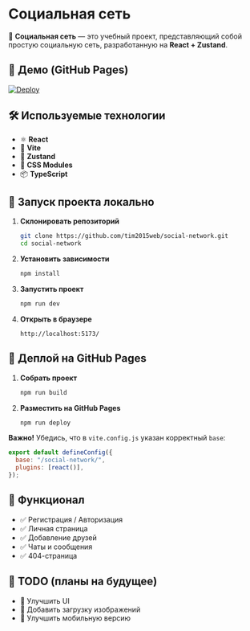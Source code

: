 # Социальная сеть

🚀 **Социальная сеть** — это учебный проект, представляющий собой простую социальную сеть, разработанную на **React + Zustand**.  

## 🔗 Демо (GitHub Pages)
[![Deploy](https://img.shields.io/badge/GitHub_Pages-Live-blue?style=flat-square)](https://tim2015web.github.io/social-network/)

## 🛠 Используемые технологии
- ⚛️ **React**
- 🚀 **Vite**
- 🔄 **Zustand**
- 💅 **CSS Modules**
- 📦 **TypeScript**

## 📂 Запуск проекта локально

1. **Склонировать репозиторий**  
   ```sh
   git clone https://github.com/tim2015web/social-network.git
   cd social-network
   ```

2. **Установить зависимости**  
   ```sh
   npm install
   ```

3. **Запустить проект**  
   ```sh
   npm run dev
   ```

4. **Открыть в браузере**  
   ```
   http://localhost:5173/
   ```

## 🚀 Деплой на GitHub Pages

1. **Собрать проект**  
   ```sh
   npm run build
   ```

2. **Разместить на GitHub Pages**  
   ```sh
   npm run deploy
   ```

**Важно!** Убедись, что в `vite.config.js` указан корректный `base`:

```js
export default defineConfig({
  base: "/social-network/",
  plugins: [react()],
});
```

## 📌 Функционал
- ✅ Регистрация / Авторизация  
- ✅ Личная страница  
- ✅ Добавление друзей  
- ✅ Чаты и сообщения  
- ✅ 404-страница  

## 📝 TODO (планы на будущее)
- 🔹 Улучшить UI  
- 🔹 Добавить загрузку изображений  
- 🔹 Улучшить мобильную версию  
